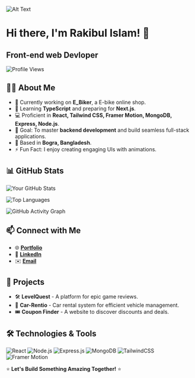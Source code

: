 ![Alt Text](https://i.ibb.co.com/SDMzNQnV/Rakibul-Islam-2.png)

# Hi there, I'm Rakibul Islam! 🚀
## Front-end web Devloper

![Profile Views](https://komarev.com/ghpvc/?username=Rakib1514&label=Profile%20Views&color=0e75b6&style=flat)

## 👨‍💻 About Me

- 🔭 Currently working on **E_Biker**, a E-bike online shop.
- 🌱 Learning **TypeScript** and preparing for **Next.js**.
- 💻 Proficient in **React, Tailwind CSS, Framer Motion, MongoDB, Express, Node.js**.
- 🎯 Goal: To master **backend development** and build seamless full-stack applications.
- 📍 Based in **Bogra, Bangladesh**.
- ⚡ Fun Fact: I enjoy creating engaging UIs with animations.



## 📊 GitHub Stats

![Your GitHub Stats](https://github-readme-stats.vercel.app/api?username=Rakib1514&show_icons=true&theme=react&hide_border=true)

![Top Languages](https://github-readme-stats.vercel.app/api/top-langs/?username=Rakib1514&layout=compact&theme=react&hide_border=true)

![GitHub Activity Graph](https://github-readme-activity-graph.vercel.app/graph?username=Rakib1514&theme=react-dark&hide_border=true)


## 📫 Connect with Me

- 🌐 [**Portfolio**](https://rakibdev.info/)
- 💼 [**LinkedIn**](https://www.linkedin.com/in/rakib1514/)
- ✉️ [**Email**](mailto:rkrakib1514@outlook.com)

## 🚀 Projects
- 🛠️ **LevelQuest** - A platform for epic game reviews.
- 🚗 **Car-Rentio** - Car rental system for efficient vehicle management.
- 🎟️ **Coupon Finder** - A website to discover discounts and deals.

## 🛠️ Technologies & Tools
![React](https://img.shields.io/badge/-React-05122A?style=flat-square&logo=react&logoColor=61DAFB)
![Node.js](https://img.shields.io/badge/-Node.js-05122A?style=flat-square&logo=node.js&logoColor=339933)
![Express.js](https://img.shields.io/badge/-Express.js-05122A?style=flat-square&logo=express&logoColor=000000)
![MongoDB](https://img.shields.io/badge/-MongoDB-05122A?style=flat-square&logo=mongodb&logoColor=47A248)
![TailwindCSS](https://img.shields.io/badge/-TailwindCSS-05122A?style=flat-square&logo=tailwindcss&logoColor=06B6D4)
![Framer Motion](https://img.shields.io/badge/-FramerMotion-05122A?style=flat-square&logo=framer&logoColor=0055FF)

⭐ **Let's Build Something Amazing Together!** ⭐
